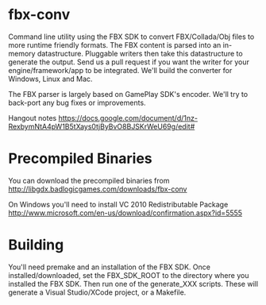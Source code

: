fbx-conv
========

Command line utility using the FBX SDK to convert FBX/Collada/Obj files
to more runtime friendly formats. The FBX content is parsed into an
in-memory datastructure. Pluggable writers then take this datastructure
to generate the output. Send us a pull request if you want the writer
for your engine/framework/app to be integrated. We'll build the
converter for Windows, Linux and Mac.

The FBX parser is largely based on GamePlay SDK's encoder. We'll try to 
back-port any bug fixes or improvements.

Hangout notes https://docs.google.com/document/d/1nz-RexbymNtA4pW1B5tXays0tjByBvO8BJSKrWeU69g/edit#

Precompiled Binaries
====================
You can download the precompiled binaries from http://libgdx.badlogicgames.com/downloads/fbx-conv

On Windows you'll need to install VC 2010 Redistributable Package http://www.microsoft.com/en-us/download/confirmation.aspx?id=5555

Building
========
You'll need premake and an installation of the FBX SDK. Once installed/downloaded, set the
FBX_SDK_ROOT to the directory where you installed the FBX SDK. Then run one of the 
generate_XXX scripts. These will generate a Visual Studio/XCode project, or a Makefile.
